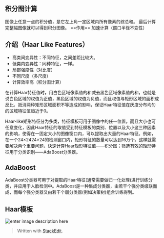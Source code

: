 ## 积分图计算
图像上任意一点的积分值，是它左上角一定区域内所有像素的综总和。
最后计算完整幅图像就可以得到积分图像。
==作用==
加速计算（窗口半径不变性）
## 介绍（Haar Like Features）
- 高类间变异性：不同特征，之间差距比较大。
- 低类内变异性：同种特征，一样。
- 局部强度性（对比度）
- 不同尺度（多尺度）
- 计算效率高（积分图计算）

在计算Haar特征值时，用白色区域像素值的和减去黑色区域像素值的和，也就是说白色区域的权值为正值，黑色区域的权值为负值，而且权值与矩形区域的面积成反比，抵消两种矩形区域面积不等造成的影响，保证Haar特征值在灰度分布均匀的区域特征值趋近于0。

Haar-like矩形特征分为多类，特征模板可用于图像中的任一位置，而且大小也可任意变化，因此Haar特征的取值受到特征模板的类别、位置以及大小这三种因素的影响，使得在一固定大小的图像窗口内，可以提取出大量的Haar特征。例如，在一个24×2424×24的检测窗口内，矩形特征的数量可以达到16万个。这样就需要解决两个重要问题，快速计算Haar矩形特征值——积分图；筛选有效的矩形特征用于分类识别——AdaBoost分类器。
## AdaBoost
AdaBoost分类器可用于对提取的Haar特征(通常需要做归一化处理)进行训练分类，并应用于人脸检测中。AdaBoost是一种集成分类器，由若干个强分类级联而成，而每个强分类器又由若干个弱分类器(例如决策树)组合训练得到。

## Haar模板
![enter image description here](https://ooo.0o0.ooo/2017/06/25/594f76b0d6c65.jpg)

> Written with [StackEdit](https://stackedit.io/).
<!--stackedit_data:
eyJoaXN0b3J5IjpbMTAzMzM2OTI1NywtMTk2NjA4MDU3LDg4ND
gwNzQ3OV19
-->